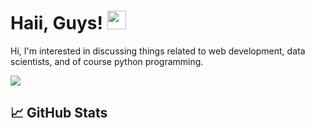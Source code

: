 # Haii, Guys! <img src="https://raw.githubusercontent.com/MartinHeinz/MartinHeinz/master/wave.gif" width="30px">

Hi, I'm interested in discussing things related to web development, data scientists, and of course python programming.

<div align = "left">
    <a href= "https://www.linkedin.com/in/sandiindika/" target= "_blank" >
        <img src = "https://img.shields.io/badge/linkedin-%230077B5.svg?style=for-the-badge&logo=linkedin&logoColor=white">
    </a>
</div>

## &#x1f4c8; GitHub Stats

